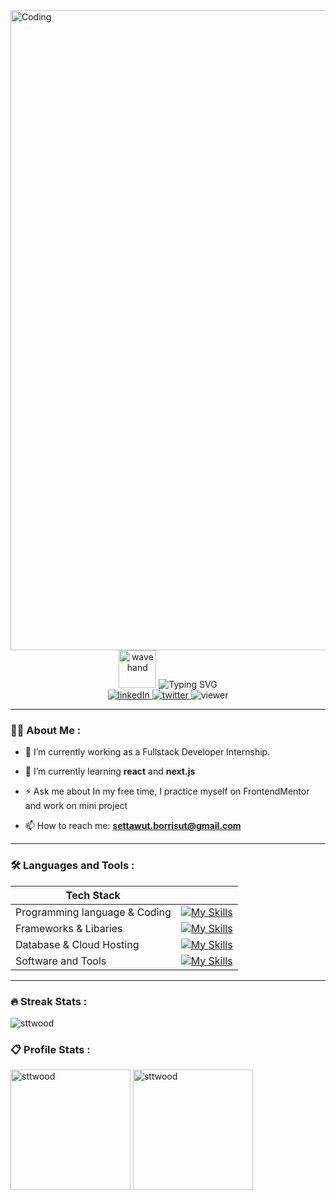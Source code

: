 <img alt="Coding" width="1024" src="https://media1.tenor.com/images/3d72cb6b2453ac39206627d1d700897f/tenor.gif?itemid=27634016?itemid=27633680">
<div id="intro" align="center">
<img alt="wavehand" width="60" src="https://media2.giphy.com/media/w1OBpBd7kJqHrJnJ13/200w.webp?cid=ecf05e477p6aeoa0y1323ddvnl3zddle0iy2r0wzqgzhke7r&rid=200w.webp&ct=s" />
<img src="https://readme-typing-svg.demolab.com?font=Fira+Code&size=25&pause=1000&color=F7F7F7&background=FFFFFF00&center=true&vCenter=true&width=1024&lines=Hi%2C+I'm+Settawut+Borrisut" alt="Typing SVG" />
<div id="social-media-badges" align="center">
<a href="https://www.linkedin.com/in/settawut-borrisut-013038212/">
<img alt="linkedIn" src="https://img.shields.io/badge/LinkedIn-blue?logo=linkedin&logoColor=white" />
</a>
<a href="">
<img alt="twitter" src="https://img.shields.io/badge/Twitter-blue?logo=twitter&logoColor=white" />
</a>
<img alt="viewer" src="https://komarev.com/ghpvc/?username=sttwood&style=flat-square&color=blue" />

</div>
</div>

---

### :woman_technologist: About Me :

- 🔭 I’m currently working as a Fullstack Developer Internship.

- 🌱 I’m currently learning **react** and **next.js**

- ⚡ Ask me about In my free time, I practice myself on FrontendMentor and work on mini project

- 📫 How to reach me: **settawut.borrisut@gmail.com**

---

### :hammer_and_wrench: Languages and Tools :
| Tech Stack                    |   |
|-------------------------------|---|
| Programming language & Coding | [![My Skills](https://skillicons.dev/icons?i=js,html,css)](https://skillicons.dev)  |
| Frameworks & Libaries         | [![My Skills](https://skillicons.dev/icons?i=react,redux,vue,nuxtjs,bootstrap,materialui)](https://skillicons.dev)  |
| Database & Cloud Hosting      | [![My Skills](https://skillicons.dev/icons?i=mongodb,mysql,netlify,vercel)](https://skillicons.dev)  |
| Software and Tools            | [![My Skills](https://skillicons.dev/icons?i=wordpress,git,postman,figma,vscode,discord)](https://skillicons.dev)  |


---

### :fire: Streak Stats :
<img src="http://github-readme-streak-stats.herokuapp.com?user=sttwood&theme=calm&hide_border=true&border_radius=5" alt="sttwood" />

### :clipboard: Profile Stats :

<img src="https://denvercoder1-github-readme-stats.vercel.app/api/top-langs/?username=sttwood&langs_count=8&layout=compact&theme=calm&hide_border=true&hide=Jupyter%20Notebook,Roff" alt="sttwood" height="192px" />
	
<img src="https://denvercoder1-github-readme-stats.vercel.app/api/?username=sttwood&show_icons=true&include_all_commits=true&count_private=true&locale=en&theme=calm&hide_border=true" alt="sttwood" height="192px" />
	</p>
